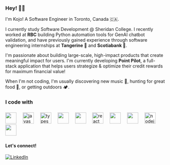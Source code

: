 <h3>Hey! 👋🏿</h3>

I'm Kojo! A Software Engineer in Toronto, Canada 🇨🇦.

I currently study Software Development @ Sheridan College. I recently worked at <b>RBC</b> building Python automation tools for GenAI chatbot validation, and have previously gained experience through software engineering internships at <b>Tangerine 🍊</b> and <b>Scotiabank 🏦</b>.

I'm passionate about building large-scale, high-impact products that create meaningful impact for users. I'm currently developing <b>Point Pilot</b>, a full-stack application that helps users strategize & optimize their credit rewards for maximum financial value!

When I'm not coding, I'm usually discovering new music 🎵, hunting for great food 🌮, or getting outdoors 🏕️.

<h3 align="left">I code with</h3>

###

<div align="left">
  <img src="https://cdn.jsdelivr.net/gh/devicons/devicon@latest/icons/java/java-original.svg" height="35"/>
  <img width="12" />  
  <img src="https://cdn.jsdelivr.net/gh/devicons/devicon/icons/javascript/javascript-original.svg" height="35" alt="javascript logo"  />
  <img width="12" />
  <img src="https://cdn.jsdelivr.net/gh/devicons/devicon/icons/typescript/typescript-original.svg" height="35" alt="typescript logo"  />
  <img width="12" />
  <img src="https://cdn.jsdelivr.net/gh/devicons/devicon@latest/icons/python/python-original.svg" height="35"/>        
  <img width="12" />
  <img src="https://cdn.jsdelivr.net/gh/devicons/devicon@latest/icons/c/c-original.svg" height="35" />
  <img width="12" />
  <img src="https://cdn.jsdelivr.net/gh/devicons/devicon/icons/react/react-original.svg" height="35" alt="react logo"  />
  <img width="12" />
  <img src="https://cdn.jsdelivr.net/gh/devicons/devicon@latest/icons/firebase/firebase-original.svg" height="35"/>
  <img width="12" />
  <img src="https://cdn.jsdelivr.net/gh/devicons/devicon@latest/icons/flutter/flutter-original.svg" height="35" />
  <img width="12" />      
  <img src="https://cdn.jsdelivr.net/gh/devicons/devicon/icons/nodejs/nodejs-original.svg" height="35" alt="nodejs logo"  />
  <img width="12" />
  <img src="https://cdn.jsdelivr.net/gh/devicons/devicon@latest/icons/spring/spring-original.svg" height="35" />
          
        
</div>

###


#### Let's connect!
[<img alt="LinkedIn" src="https://img.shields.io/badge/LinkedIn-%230E76A8.svg?&style=for-the-badge&logo=LinkedIn&logoColor=white" />](https://www.linkedin.com/in/kojo-ampofo/)
